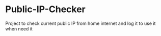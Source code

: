 # Public-IP-Checker
Project to check current public IP from home internet and log it to use it when need it
